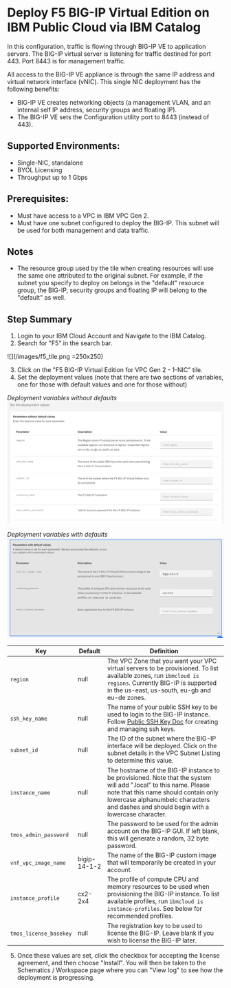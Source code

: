 # Deploy F5 BIG-IP Virtual Edition on IBM Public Cloud via IBM Catalog

In this configuration, traffic is flowing through BIG-IP VE to application servers. The BIG-IP virtual server is listening for traffic destined for port 443. Port 8443 is for management traffic.

All access to the BIG-IP VE appliance is through the same IP address and virtual network interface (vNIC). This single NIC deployment has the following benefits:

- BIG-IP VE creates networking objects (a management VLAN, and an internal self IP address, security groups and floating IP).
- The BIG-IP VE sets the Configuration utility port to 8443 (instead of 443).

## Supported Environments:
- Single-NIC, standalone
- BYOL Licensing
- Throughput up to 1 Gbps

## Prerequisites:
- Must have access to a VPC in IBM VPC Gen 2.
- Must have one subnet configured to deploy the BIG-IP.  This subnet will be used for both management and data traffic.

## Notes
- The resource group used by the tile when creating resources will use the same one attributed to the original subnet.  For example, if the subnet you specify to deploy on belongs in the "default" resource group, the BIG-IP, security groups and floating IP will belong to the "default" as well.

## Step Summary

1. Login to your IBM Cloud Account and Navigate to the IBM Catalog.
2. Search for "F5" in the search bar.  

![](/images/f5_tile.png =250x250)

3. Click on the "F5 BIG-IP Virtual Edition for VPC Gen 2 - 1-NIC" tile.
4. Set the deployment values (note that there are two sections of variables, one for those with default values and one for those without)

_Deployment variables without defaults_
![](/images/no_default.png)

_Deployment variables with defaults_
![](/images/default.PNG)

| Key | Default | Definition |
| --- | ------- | ---------- |
| `region` | null | The VPC Zone that you want your VPC virtual servers to be provisioned. To list available zones, run `ibmcloud is regions`.  Currently BIG-IP is supported in the us-east, us-south, eu-gb and eu-de zones. |
| `ssh_key_name` | null | The name of your public SSH key to be used to login to the BIG-IP instance. Follow [Public SSH Key Doc](https://cloud.ibm.com/docs/vpc-on-classic-vsi?topic=vpc-on-classic-vsi-ssh-keys) for creating and managing ssh keys. |
| `subnet_id` | null | The ID of the subnet where the BIG-IP interface will be deployed. Click on the subnet details in the VPC Subnet Listing to determine this value. | 
| `instance_name` | null | The hostname of the BIG-IP instance to be provisioned.  Note that the system will add ".local" to this name. Please note that this name should contain only lowercase alphanumbeic characters and dashes and should begin with a lowercase character. 
| `tmos_admin_password` | null | The password to be used for the admin account on the BIG-IP GUI.  If left blank, this will generate a random, 32 byte password. |
| `vnf_vpc_image_name` | bigip-14-1-2 | The name of the BIG-IP custom image that will temporarily be created in your account.|
| `instance_profile` | cx2-2x4 | The profile of compute CPU and memory resources to be used when provisioning the BIG-IP instance. To list available profiles, run `ibmcloud is instance-profiles`.  See below for recommended profiles. |
| `tmos_license_basekey` | null | The registration key to be used to license the BIG-IP.  Leave blank if you wish to license the BIG-IP later. |

5. Once these values are set, click the checkbox for accepting the license agreement, and then choose "Install".  You will then be taken to the Schematics / Workspace page where you can "View log" to see how the deployment is progressing.
